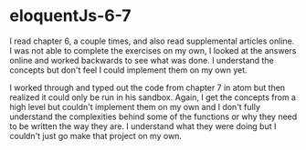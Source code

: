 # eloquentJs-6-7

I read chapter 6, a couple times, and also read supplemental articles online.  I was not able to complete the exercises on my own, I looked at the answers online and worked backwards to see what was done.  I understand the concepts but don't feel I could implement them on my own yet.  

I worked through and typed out the code from chapter 7 in atom but then realized it could only be run in his sandbox.  Again, I get the concepts from a high level but couldn't implement them on my own and I don't fully understand the complexities behind some of the functions or why they need to be written the way they are.  I understand what they were doing but I couldn't just go make that project on my own.
